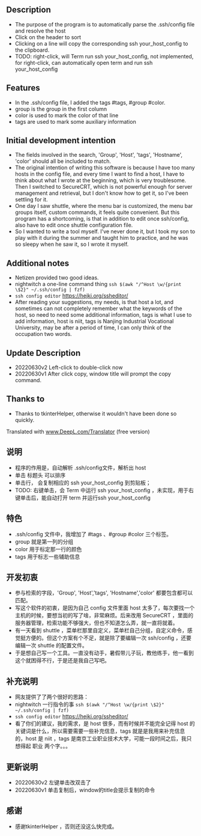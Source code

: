 ## Description
* The purpose of the program is to automatically parse the .ssh/config file and resolve the host
* Click on the header to sort
* Clicking on a line will copy the corresponding ssh your_host_config to the clipboard.
* TODO: right-click, will Term run ssh your_host_config, not implemented, for right-click, can automatically open term and run ssh your_host_config

## Features
* In the .ssh/config file, I added the tags #tags, #group #color.
* group is the group in the first column
* color is used to mark the color of that line
* tags are used to mark some auxiliary information

## Initial development intention
* The fields involved in the search, 'Group', 'Host', 'tags', 'Hostname', 'color' should all be included to match.
* The original intention of writing this software is because I have too many hosts in the config file, and every time I want to find a host, I have to think about what I wrote at the beginning, which is very troublesome. Then I switched to SecureCRT, which is not powerful enough for server management and retrieval, but I don't know how to get it, so I've been settling for it.
* One day I saw shuttle, where the menu bar is customized, the menu bar groups itself, custom commands, it feels quite convenient. But this program has a shortcoming, is that in addition to edit once ssh/config, also have to edit once shuttle configuration file.
* So I wanted to write a tool myself. I've never done it, but I took my son to play with it during the summer and taught him to practice, and he was so sleepy when he saw it, so I wrote it myself.

## Additional notes
* Netizen provided two good ideas.
* nightwitch a one-line command thing `ssh $(awk "/^Host \w/{print \$2}" ~/.ssh/config | fzf)`
* `ssh config editor` https://hejki.org/ssheditor/
* After reading your suggestions, my needs, is that host a lot, and sometimes can not completely remember what the keywords of the host, so need to need some additional information, tags is what I use to add information, host is niit, tags is Nanjing Industrial Vocational University, may be after a period of time, I can only think of the occupation two words.
## Update Description
* 20220630v2 Left-click to double-click now
* 20220630v1 After click copy, window title will prompt the copy command.

## Thanks to 
* Thanks to tkinterHelper, otherwise it wouldn't have been done so quickly.

Translated with www.DeepL.com/Translator (free version)

## 说明
* 程序的作用是，自动解析 .ssh/config文件，解析出 host
* 单击 标题头 可以排序
* 单击行， 会复制相应的 ssh your_host_config 到剪贴板；
* TODO: 右键单击，会 Term 中运行 ssh your_host_config ，未实现，用于右键单击后，能自动打开 term 并运行ssh your_host_config

## 特色
* .ssh/config 文件中，我增加了 #tags 、#group #color 三个标签。
* group 就是第一列的分组
* color 用于标定那一行的颜色
* tags 用于标志一些辅助信息

## 开发初衷
* 参与检索的字段，'Group', 'Host','tags', 'Hostname','color' 都要包含都可以匹配。
* 写这个软件的初衷，是因为自己 config 文件里面 host 太多了，每次要找一个主机的时候，要想当初的写了啥，非常麻烦。后来改用 SecureCRT ，里面的服务器管理，检索功能不够强大，但也不知道怎么弄，就一直将就着。
* 有一天看到 shuttle ，菜单栏那里自定义，菜单栏自己分组，自定义命令，感觉挺方便的。但这个方案有个不足，就是除了要编辑一次 ssh/config ，还要编辑一次 shuttle 的配置文件。
* 于是想自己写一个工具。一直没有动手，暑假带儿子玩，教他练手，他一看到这个就困得不行，于是还是我自己写吧。

## 补充说明
* 网友提供了了两个很好的思路：
* nightwitch 一行指令的事  `ssh $(awk "/^Host \w/{print \$2}" ~/.ssh/config | fzf)`
* `ssh config editor` https://hejki.org/ssheditor/
* 看了你们的建议，我的需求，是 host 很多，而有时候并不能完全记得 host 的关键词是什么，所以需要需要一些补充信息，tags 就是是我用来补充信息的，host 是 niit ，tags 是南京工业职业技术大学，可能一段时间之后，我只想得起 职业 两个字。。。
## 更新说明
* 20220630v2 左键单击改双击了
* 20220630v1 单击复制后，window的title会提示复制的命令

## 感谢 
* 感谢tkinterHelper ，否则还没这么快完成。
